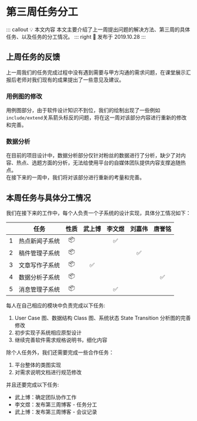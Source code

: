 # 第三周任务分工 <AuthorBadge text="Week 2-1" vertical="middle"/> <AuthorBadge text="@唐誉铭" vertical="middle"/>

::: callout 💡 本文内容
本文主要介绍了上一周提出问题的解决方法、第三周的具体任务、以及任务的分工情况。
::: right
📅 发布于 2019.10.28
:::

## 上周任务的反馈

上一周我们的任务完成过程中没有遇到需要与甲方沟通的需求问题，在课堂展示汇报后老师对我们现有的成果提出了一些意见及建议。

### 用例图的修改

用例图部分，由于软件设计知识不到位，我们的绘制出现了一些例如`include/extend`关系箭头标反的问题，将在这一周对该部分内容进行重新的修改和完善。

### 数据分析

在目前的项目设计中，数据分析部分仅针对粉丝的数据进行了分析，缺少了对内容、热点、选题方面的分析，无法给使用平台的自媒体团队提供内容支撑追随热点。  
在接下来的一周中，我们将对该部分进行重新的考量和完善。

## 本周任务与具体分工情况

我们在接下来的工作中，每个人负责一个子系统的设计实现，具体分工情况如下：

|     |    任务   |  性质 | 武上博 | 李文煜 | 刘嘉伟 | 唐誉铭 |
| :-: | :-----: | :-: | :-: | :-: | :-: | :-: |
|  1  | 热点新闻子系统 |  📦 |     |  ✅  |     |     |
|  2  | 稿件管理子系统 |  📦 |     |     |  ✅  |     |
|  3  | 文章写作子系统 |  📦 |  ✅  |     |     |     |
|  4  | 数据分析子系统 |  📦 |     |     |     |  ✅  |
|  5  | 消息管理子系统 |  📦 |     |  ✅  |     |     |

每人在自己相应的模块中负责完成以下任务:

1.  User Case 图、数据结构 Class 图、系统状态 State Transition 分析图的完善修改
2.  初步实现子系统相应原型设计
3.  继续完善软件需求规格说明书，细化内容

除个人任务外，我们还需要完成一些合作任务：

1.  平台整体的类图实现
2.  对需求说明文档进行规范修改

并且还要完成以下任务:

-   武上博：确定团队协作工作
-   李文煜：发布第三周博客 - 任务分工
-   武上博：发布第三周博客 - 会议记录
